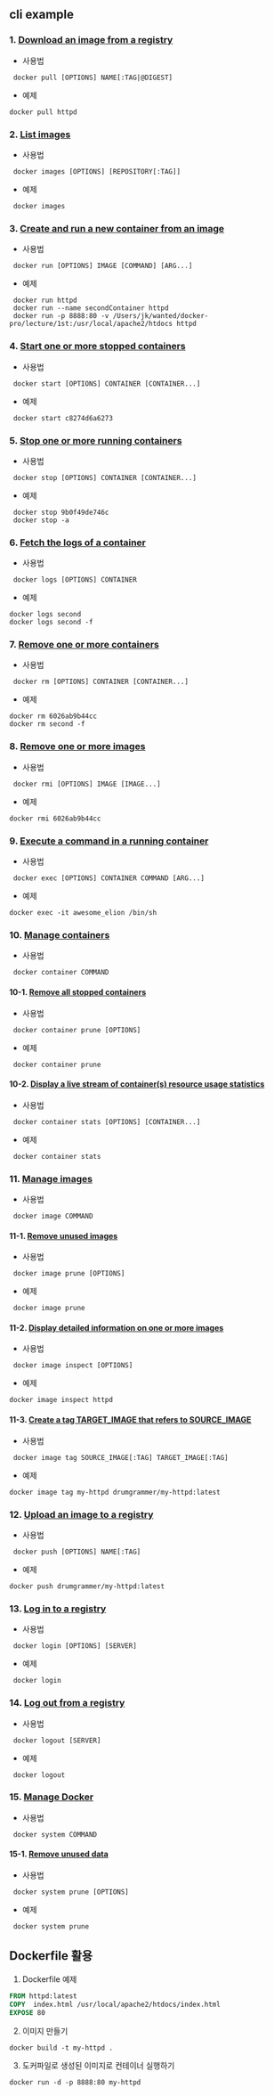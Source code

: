 ## cli example

### 1. [Download an image from a registry](https://docs.docker.com/engine/reference/commandline/pull/)
- 사용법
```shell
 docker pull [OPTIONS] NAME[:TAG|@DIGEST]
```
- 예제
```shell
docker pull httpd
```

### 2. [List images](https://docs.docker.com/engine/reference/commandline/images/)
- 사용법
```shell
 docker images [OPTIONS] [REPOSITORY[:TAG]]
```
- 예제
```shell
 docker images
```

### 3. [Create and run a new container from an image](https://docs.docker.com/engine/reference/commandline/run/)
- 사용법
```shell
 docker run [OPTIONS] IMAGE [COMMAND] [ARG...]
```
- 예제
```shell
 docker run httpd
 docker run --name secondContainer httpd
 docker run -p 8888:80 -v /Users/jk/wanted/docker-pro/lecture/1st:/usr/local/apache2/htdocs httpd
```

### 4. [Start one or more stopped containers](https://docs.docker.com/engine/reference/commandline/start/)
- 사용법
```shell
 docker start [OPTIONS] CONTAINER [CONTAINER...]
```
- 예제
```shell
 docker start c8274d6a6273
```

### 5. [Stop one or more running containers](https://docs.docker.com/engine/reference/commandline/stop/)
- 사용법
```shell
 docker stop [OPTIONS] CONTAINER [CONTAINER...]
```
- 예제
```shell
 docker stop 9b0f49de746c
 docker stop -a
```

### 6. [Fetch the logs of a container](https://docs.docker.com/engine/reference/commandline/logs/)
- 사용법
```shell
 docker logs [OPTIONS] CONTAINER
```
- 예제
```shell
docker logs second
docker logs second -f
```

### 7. [Remove one or more containers](https://docs.docker.com/engine/reference/commandline/rm/)
- 사용법
```shell
 docker rm [OPTIONS] CONTAINER [CONTAINER...]
```
- 예제
```shell
docker rm 6026ab9b44cc
docker rm second -f
```

### 8. [Remove one or more images](https://docs.docker.com/engine/reference/commandline/rmi/)
- 사용법
```shell
 docker rmi [OPTIONS] IMAGE [IMAGE...]
```
- 예제
```shell
docker rmi 6026ab9b44cc
```

### 9. [Execute a command in a running container](https://docs.docker.com/engine/reference/commandline/exec/)
- 사용법
```shell
 docker exec [OPTIONS] CONTAINER COMMAND [ARG...]
```
- 예제
```shell
docker exec -it awesome_elion /bin/sh
```

### 10. [Manage containers](https://docs.docker.com/engine/reference/commandline/container/)
- 사용법
```shell
 docker container COMMAND
```

#### 10-1. [Remove all stopped containers](https://docs.docker.com/engine/reference/commandline/container_prune/)
- 사용법
```shell
 docker container prune [OPTIONS]
```
- 예제
```shell
 docker container prune
```

#### 10-2. [Display a live stream of container(s) resource usage statistics](https://docs.docker.com/engine/reference/commandline/container_stats/)
- 사용법
```shell
 docker container stats [OPTIONS] [CONTAINER...]
```
- 예제
```shell
 docker container stats
```

### 11. [Manage images](https://docs.docker.com/engine/reference/commandline/image/)
- 사용법
```shell
 docker image COMMAND
```

#### 11-1. [Remove unused images](https://docs.docker.com/engine/reference/commandline/image_prune/)
- 사용법
```shell
 docker image prune [OPTIONS]
```
- 예제
```shell
 docker image prune
```

#### 11-2. [Display detailed information on one or more images](https://docs.docker.com/engine/reference/commandline/image_inspect/)
- 사용법
```shell
 docker image inspect [OPTIONS]
```
- 예제
```shell
docker image inspect httpd
```

#### 11-3. [Create a tag TARGET_IMAGE that refers to SOURCE_IMAGE](https://docs.docker.com/engine/reference/commandline/image_tag/)
- 사용법
```shell
 docker image tag SOURCE_IMAGE[:TAG] TARGET_IMAGE[:TAG]
```
- 예제
```shell
docker image tag my-httpd drumgrammer/my-httpd:latest
```

### 12. [Upload an image to a registry](https://docs.docker.com/engine/reference/commandline/push/)
- 사용법
```shell
 docker push [OPTIONS] NAME[:TAG]
```
- 예제
```shell
docker push drumgrammer/my-httpd:latest
```

### 13. [Log in to a registry](https://docs.docker.com/engine/reference/commandline/login/)
- 사용법
```shell
 docker login [OPTIONS] [SERVER]
```
- 예제
```shell
 docker login
```

### 14. [Log out from a registry](https://docs.docker.com/engine/reference/commandline/logout/)
- 사용법
```shell
 docker logout [SERVER]
```
- 예제
```shell
 docker logout
```

### 15. [Manage Docker](https://docs.docker.com/engine/reference/commandline/system/)
- 사용법
```shell
 docker system COMMAND
```

#### 15-1. [Remove unused data](https://docs.docker.com/engine/reference/commandline/system_prune/)
- 사용법
```shell
 docker system prune [OPTIONS]
```
- 예제
```shell
 docker system prune
```

## Dockerfile 활용
1. Dockerfile 예제
```Dockerfile
FROM httpd:latest
COPY  index.html /usr/local/apache2/htdocs/index.html
EXPOSE 80
```
2. 이미지 만들기
```shell
docker build -t my-httpd .
```
3. 도커파일로 생성된 이미지로 컨테이너 실행하기
```shell
docker run -d -p 8888:80 my-httpd
```
